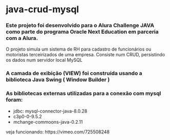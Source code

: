 # java-crud-mysql
### Este projeto foi desenvolvido para o Alura Challenge JAVA como parte do programa Oracle Next Education em parceria com a Alura.

<p> O projeto simula um sistema de RH para cadastro de funcionários ou motoristas terceirizados de uma empresa. Consiste num CRUD, persistindo os dados num servidor local MySQL </p>

### A camada de exibição (VIEW) foi construída usando a biblioteca Java Swing ( Window Builder )
### As bibliotecas externas utilizadas para a conexão com mysql foram: 
  * jdbc: mysql-connector-java-8.0.28
  * c3p0-0-9.5.2
  * mchange-commoons-java-0.2.11
  
<p> veja funcionando: https://vimeo.com/725508248 </p>
  
 
